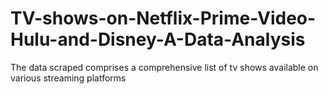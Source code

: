 # TV-shows-on-Netflix-Prime-Video-Hulu-and-Disney-A-Data-Analysis
The data scraped comprises a comprehensive list of tv shows available on various streaming platforms
